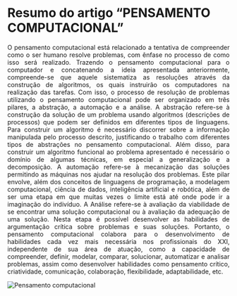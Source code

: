 # Resumo do artigo “PENSAMENTO COMPUTACIONAL”

<div style="text-align: justify"> O pensamento computacional está relacionado a tentativa de compreender como o ser humano resolve problemas, com ênfase no processo de como isso será realizado. Trazendo o pensamento computacional para o computador e concatenando a ideia apresentada anteriormente, compreende-se que aquele sistematiza as resoluções através da construção de algoritmos, os quais instruirão os computadores na realização das tarefas. Com isso, o processo de resolução de problemas utilizando o pensamento computacional pode ser organizado em três pilares, a abstração, a automação e a análise. 
A abstração refere-se à construção da solução de um problema usando algoritmos (descrições de processos) que podem ser definidos em diferentes tipos de linguagens. Para construir um algoritmo é necessário discorrer sobre a informação manipulada pelo processo descrito, justificando o trabalho com diferentes tipos de abstrações no pensamento computacional. Além disso, para construir um algoritmo funcional ao problema apresentado é necessário o domínio de algumas técnicas, em especial a generalização e a decomposição. 
A automação refere-se à mecanização das soluções permitindo as máquinas nos ajudar na resolução dos problemas. Este pilar envolve, além dos conceitos de linguagens de programação, a modelagem computacional, ciência de dados, inteligência artificial e robótica, além de ser uma etapa em que muitas vezes o limite está até onde pode ir a imaginação do indivíduo. 
A Análise refere-se à avaliação da viabilidade de se encontrar uma solução computacional ou à avaliação da adequação de uma solução. Nesta etapa é possível desenvolver as habilidades de argumentação crítica sobre problemas e suas soluções. 
Portanto, o pensamento computacional colabora para o desenvolvimento de habilidades cada vez mais necessária nos profissionais do XXI, independente de sua área de atuação, como a capacidade de compreender, definir, modelar, comparar, solucionar, automatizar e analisar problemas, assim como desenvolver habilidades como pensamento crítico, criatividade, comunicação, colaboração, flexibilidade, adaptabilidade, etc. </div>

![Pensamento computacional](https://computacaonaescola.com.br/wp-content/uploads/2017/07/cropped-pensamentoComputacional-2.png)
